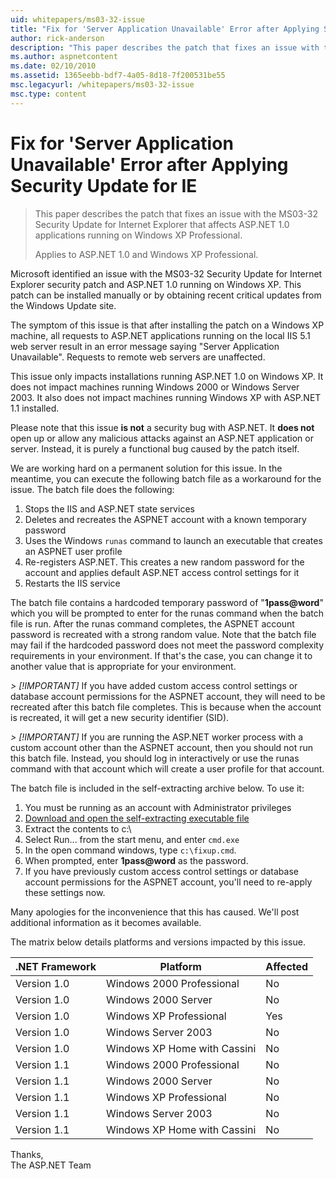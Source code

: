 ```yaml
---
uid: whitepapers/ms03-32-issue
title: "Fix for 'Server Application Unavailable' Error after Applying Security Update for IE | Microsoft Docs"
author: rick-anderson
description: "This paper describes the patch that fixes an issue with the MS03-32 Security Update for Internet Explorer that affects ASP.NET 1.0 applications running on Wi..."
ms.author: aspnetcontent
ms.date: 02/10/2010
ms.assetid: 1365eebb-bdf7-4a05-8d18-7f200531be55
msc.legacyurl: /whitepapers/ms03-32-issue
msc.type: content
---
```

Fix for 'Server Application Unavailable' Error after Applying Security Update for IE
====================
> This paper describes the patch that fixes an issue with the MS03-32 Security Update for Internet Explorer that affects ASP.NET 1.0 applications running on Windows XP Professional.
> 
> Applies to ASP.NET 1.0 and Windows XP Professional.


Microsoft identified an issue with the MS03-32 Security Update for Internet Explorer security patch and ASP.NET 1.0 running on Windows XP. This patch can be installed manually or by obtaining recent critical updates from the Windows Update site.

The symptom of this issue is that after installing the patch on a Windows XP machine, all requests to ASP.NET applications running on the local IIS 5.1 web server result in an error message saying "Server Application Unavailable". Requests to remote web servers are unaffected.

This issue only impacts installations running ASP.NET 1.0 on Windows XP. It does not impact machines running Windows 2000 or Windows Server 2003. It also does not impact machines running Windows XP with ASP.NET 1.1 installed.

Please note that this issue **is not** a security bug with ASP.NET. It **does not** open up or allow any malicious attacks against an ASP.NET application or server. Instead, it is purely a functional bug caused by the patch itself.

We are working hard on a permanent solution for this issue. In the meantime, you can execute the following batch file as a workaround for the issue. The batch file does the following:

1. Stops the IIS and ASP.NET state services
2. Deletes and recreates the ASPNET account with a known temporary password
3. Uses the Windows `runas` command to launch an executable that creates an ASPNET user profile
4. Re-registers ASP.NET. This creates a new random password for the account and applies default ASP.NET access control settings for it
5. Restarts the IIS service

The batch file contains a hardcoded temporary password of "<strong>1pass@word</strong>" which you will be prompted to enter for the runas command when the batch file is run. After the runas command completes, the ASPNET account password is recreated with a strong random value. Note that the batch file may fail if the hardcoded password does not meet the password complexity requirements in your environment. If that's the case, you can change it to another value that is appropriate for your environment.

*> [!IMPORTANT]* If you have added custom access control settings or database account permissions for the ASPNET account, they will need to be recreated after this batch file completes. This is because when the account is recreated, it will get a new security identifier (SID).

*> [!IMPORTANT]* If you are running the ASP.NET worker process with a custom account other than the ASPNET account, then you should not run this batch file. Instead, you should log in interactively or use the runas command with that account which will create a user profile for that account.

The batch file is included in the self-extracting archive below. To use it:

1. You must be running as an account with Administrator privileges
2. [Download and open the self-extracting executable file](ms03-32-issue/_static/fixup1.exe)
3. Extract the contents to c:\
4. Select Run... from the start menu, and enter `cmd.exe`
5. In the open command windows, type `c:\fixup.cmd`.
6. When prompted, enter <strong>1pass@word</strong> as the password.
7. If you have previously custom access control settings or database account permissions for the ASPNET account, you'll need to re-apply these settings now.

Many apologies for the inconvenience that this has caused. We'll post additional information as it becomes available.

The matrix below details platforms and versions impacted by this issue.

| .NET Framework | Platform | Affected |
| --- | --- | --- |
| Version 1.0 | Windows 2000 Professional | No |
| Version 1.0 | Windows 2000 Server | No |
| Version 1.0 | Windows XP Professional | Yes |
| Version 1.0 | Windows Server 2003 | No |
| Version 1.0 | Windows XP Home with Cassini | No |
| Version 1.1 | Windows 2000 Professional | No |
| Version 1.1 | Windows 2000 Server | No |
| Version 1.1 | Windows XP Professional | No |
| Version 1.1 | Windows Server 2003 | No |
| Version 1.1 | Windows XP Home with Cassini | No |

Thanks,   
 The ASP.NET Team
